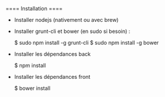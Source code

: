 ==== Installation ====

- Installer nodejs (nativement ou avec brew)

- Installer grunt-cli et bower (en sudo si besoin) : 

    $ sudo npm install -g grunt-cli
    $ sudo npm install -g bower

- Installer les dépendances back

    $ npm install

- Installer les dépendances front

    $ bower install

